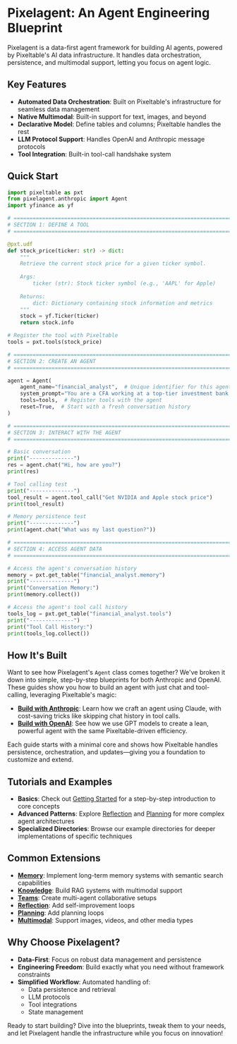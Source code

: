 # Pixelagent: An Agent Engineering Blueprint 

Pixelagent is a data-first agent framework for building AI agents, powered by Pixeltable's AI data infrastructure. It handles data orchestration, persistence, and multimodal support, letting you focus on agent logic.

## Key Features 

- **Automated Data Orchestration**: Built on Pixeltable's infrastructure for seamless data management
- **Native Multimodal**: Built-in support for text, images, and beyond
- **Declarative Model**: Define tables and columns; Pixeltable handles the rest
- **LLM Protocol Support**: Handles OpenAI and Anthropic message protocols
- **Tool Integration**: Built-in tool-call handshake system

## Quick Start 

```python
import pixeltable as pxt
from pixelagent.anthropic import Agent
import yfinance as yf

# ============================================================================
# SECTION 1: DEFINE A TOOL
# ============================================================================

@pxt.udf
def stock_price(ticker: str) -> dict:
    """
    Retrieve the current stock price for a given ticker symbol.
    
    Args:
        ticker (str): Stock ticker symbol (e.g., 'AAPL' for Apple)
        
    Returns:
        dict: Dictionary containing stock information and metrics
    """
    stock = yf.Ticker(ticker)
    return stock.info

# Register the tool with Pixeltable
tools = pxt.tools(stock_price)

# ============================================================================
# SECTION 2: CREATE AN AGENT
# ============================================================================

agent = Agent(
    agent_name="financial_analyst",  # Unique identifier for this agent
    system_prompt="You are a CFA working at a top-tier investment bank.",  # Agent personality
    tools=tools,  # Register tools with the agent
    reset=True,  # Start with a fresh conversation history
)

# ============================================================================
# SECTION 3: INTERACT WITH THE AGENT
# ============================================================================

# Basic conversation
print("--------------")
res = agent.chat("Hi, how are you?")
print(res)

# Tool calling test
print("--------------")
tool_result = agent.tool_call("Get NVIDIA and Apple stock price")
print(tool_result)

# Memory persistence test
print("--------------")
print(agent.chat("What was my last question?"))

# ============================================================================
# SECTION 4: ACCESS AGENT DATA
# ============================================================================

# Access the agent's conversation history
memory = pxt.get_table("financial_analyst.memory")
print("--------------")
print("Conversation Memory:")
print(memory.collect())

# Access the agent's tool call history
tools_log = pxt.get_table("financial_analyst.tools")
print("--------------")
print("Tool Call History:")
print(tools_log.collect())
```

## How It's Built

Want to see how Pixelagent's `Agent` class comes together? We've broken it down into simple, step-by-step blueprints for both Anthropic and OpenAI. These guides show you how to build an agent with just chat and tool-calling, leveraging Pixeltable's magic:

- **[Build with Anthropic](examples/build-your-own-agent/anthropic/README.md)**: Learn how we craft an agent using Claude, with cost-saving tricks like skipping chat history in tool calls.
- **[Build with OpenAI](examples/build-your-own-agent/openai/README.md)**: See how we use GPT models to create a lean, powerful agent with the same Pixeltable-driven efficiency.

Each guide starts with a minimal core and shows how Pixeltable handles persistence, orchestration, and updates—giving you a foundation to customize and extend.

## Tutorials and Examples

- **Basics**: Check out [Getting Started](examples/getting-started/pixelagent_basics_tutorial.py) for a step-by-step introduction to core concepts
- **Advanced Patterns**: Explore [Reflection](examples/reflection/anthropic/reflection.py) and [Planning](examples/planning/anthropic/react.py) for more complex agent architectures
- **Specialized Directories**: Browse our example directories for deeper implementations of specific techniques

## Common Extensions 

- **[Memory](examples/memory)**: Implement long-term memory systems with semantic search capabilities
- **[Knowledge](examples/knowledge)**: Build RAG systems with multimodal support
- **[Teams](examples/teams)**: Create multi-agent collaborative setups
- **[Reflection](examples/reflection)**: Add self-improvement loops
- **[Planning](examples/planning)**: Add planning loops
- **[Multimodal](examples/multimodal)**: Support images, videos, and other media types

## Why Choose Pixelagent? 

- **Data-First**: Focus on robust data management and persistence
- **Engineering Freedom**: Build exactly what you need without framework constraints
- **Simplified Workflow**: Automated handling of:
  - Data persistence and retrieval
  - LLM protocols
  - Tool integrations
  - State management

Ready to start building? Dive into the blueprints, tweak them to your needs, and let Pixelagent handle the infrastructure while you focus on innovation!
